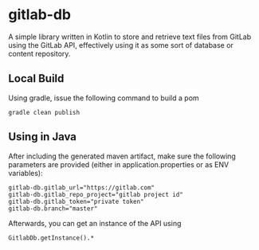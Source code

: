 # gitlab-db
A simple library written in Kotlin to store and retrieve text files from GitLab using the GitLab API, effectively using it as some sort of database or content repository.

## Local Build
Using gradle, issue the following command to build a pom
```
gradle clean publish
```

## Using in Java
After including the generated maven artifact, make sure the following parameters are provided (either in application.properties or as ENV variables):
```
gitlab-db.gitlab_url="https://gitlab.com"
gitlab-db.gitlab_repo_project="gitlab project id"
gitlab-db.gitlab_token="private token"
gitlab-db.branch="master"
```

Afterwards, you can get an instance of the API using 
```
GitlabDb.getInstance().*
```
